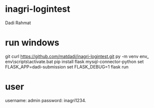 # inagri-logintest
Dadi Rahmat

# run windows

git curl https://github.com/matdadi/inagri-logintest.git
py -m venv env_
env\scripts\activate.bat
pip install flask mysql-connector-python
set FLASK_APP=dadi-submission
set FLASK_DEBUG=1
flask run

# user
username: admin
password: inagri1234.
